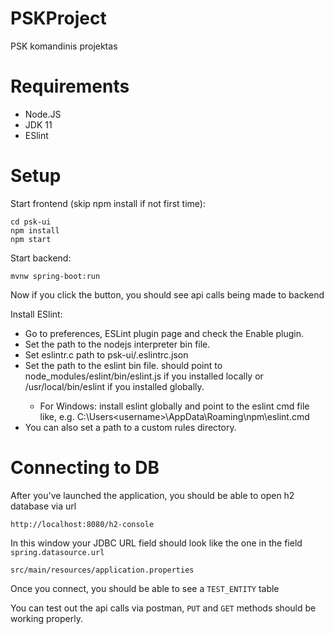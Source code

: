 # PSKProject
PSK komandinis projektas

# Requirements
  - Node.JS
  - JDK 11
  - ESlint
  
# Setup
Start frontend (skip npm install if not first time):
```
cd psk-ui
npm install
npm start
```

Start backend: 
```
mvnw spring-boot:run
```

Now if you click the button, you should see api calls being made to backend

Install ESlint:
- Go to preferences, ESLint plugin page and check the Enable plugin.
- Set the path to the nodejs interpreter bin file.
- Set eslintr.c path to psk-ui/.eslintrc.json
- Set the path to the eslint bin file. should point to <project path>node_modules/eslint/bin/eslint.js if you installed locally or /usr/local/bin/eslint if you installed globally.
    - For Windows: install eslint globally and point to the eslint cmd file like, e.g. C:\Users\<username>\AppData\Roaming\npm\eslint.cmd
- You can also set a path to a custom rules directory.

# Connecting to DB

After you've launched the application, you should be able to open h2 database via url
```
http://localhost:8080/h2-console
```

In this window your JDBC URL field should look like the one in the field `spring.datasource.url`

```
src/main/resources/application.properties
```

Once you connect, you should be able to see a `TEST_ENTITY` table

You can test out the api calls via postman, `PUT` and `GET` methods should be working properly.